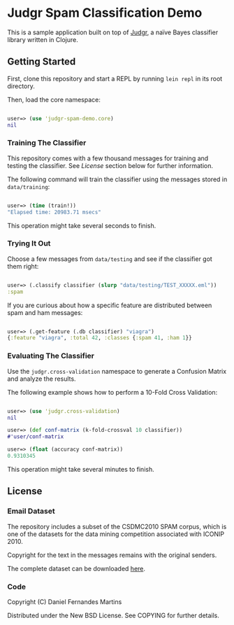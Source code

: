 # Judgr Spam Classification Demo

This is a sample application built on top of
[Judgr](http://danielfm.github.com/judgr/), a naïve Bayes classifier
library written in Clojure.

## Getting Started

First, clone this repository and start a REPL by running `lein repl`
in its root directory.

Then, load the core namespace:

````clojure

user=> (use 'judgr-spam-demo.core)
nil
````

### Training The Classifier

This repository comes with a few thousand messages for training and
testing the classifier. See _License_ section below for further
information.

The following command will train the classifier using the messages
stored in `data/training`:

````clojure

user=> (time (train!))
"Elapsed time: 20983.71 msecs"
````

This operation might take several seconds to finish.

### Trying It Out

Choose a few messages from `data/testing` and see if the classifier
got them right:

````clojure

user=> (.classify classifier (slurp "data/testing/TEST_XXXXX.eml"))
:spam
````

If you are curious about how a specific feature are distributed
between spam and ham messages:

````clojure

user=> (.get-feature (.db classifier) "viagra")
{:feature "viagra", :total 42, :classes {:spam 41, :ham 1}}
````

### Evaluating The Classifier

Use the `judgr.cross-validation` namespace to generate a Confusion
Matrix and analyze the results.

The following example shows how to perform a 10-Fold Cross Validation:

````clojure

user=> (use 'judgr.cross-validation)
nil

user=> (def conf-matrix (k-fold-crossval 10 classifier))
#'user/conf-matrix

user=> (float (accuracy conf-matrix))
0.9310345
````

This operation might take several minutes to finish.

## License

### Email Dataset

The repository includes a subset of the CSDMC2010 SPAM corpus, which is
one of the datasets for the data mining competition associated with
ICONIP 2010.

Copyright for the text in the messages remains with the original senders.

The complete dataset can be downloaded
[here](http://csmining.org/index.php/spam-email-datasets-.html).

### Code

Copyright (C) Daniel Fernandes Martins

Distributed under the New BSD License. See COPYING for further details.
